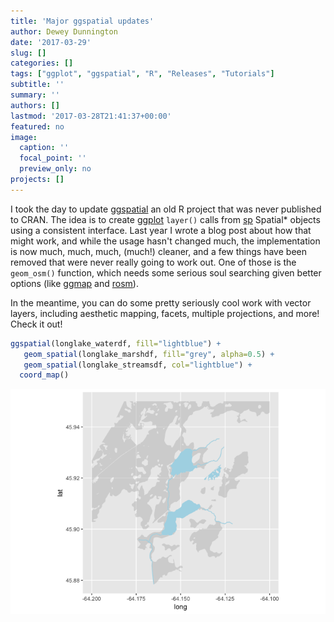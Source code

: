 ```yaml
---
title: 'Major ggspatial updates'
author: Dewey Dunnington
date: '2017-03-29'
slug: []
categories: []
tags: ["ggplot", "ggspatial", "R", "Releases", "Tutorials"]
subtitle: ''
summary: ''
authors: []
lastmod: '2017-03-28T21:41:37+00:00'
featured: no
image:
  caption: ''
  focal_point: ''
  preview_only: no
projects: []
---
```



I took the day to update [ggspatial](https://github.com/paleolimbot/ggspatial) an old R project that was never published to CRAN. The idea is to create [ggplot](https://github.com/tidyverse/ggplot2) `layer()` calls from [sp](https://github.com/edzer/sp) Spatial* objects using a consistent interface. Last year I wrote a blog post about how that might work, and while the usage hasn't changed much, the implementation is now much, much, much, (much!) cleaner, and a few things have been removed that were never really going to work out. One of those is the `geom_osm()` function, which needs some serious soul searching given better options (like [ggmap](https://github.com/dkahle/ggmap) and [rosm](https://github.com/paleolimbot/ggspatial)).

In the meantime, you can do some pretty seriously cool work with vector layers, including aesthetic mapping, facets, multiple projections, and more! Check it out!

``` r
ggspatial(longlake_waterdf, fill="lightblue") +
   geom_spatial(longlake_marshdf, fill="grey", alpha=0.5) +
   geom_spatial(longlake_streamsdf, col="lightblue") +
  coord_map()
```

![](unnamed-chunk-7-1.png)

